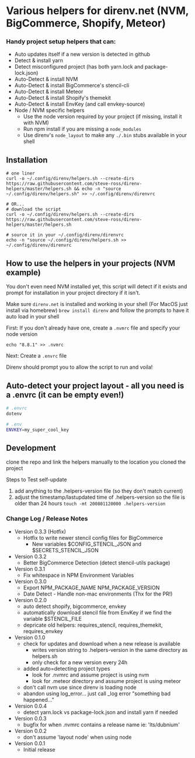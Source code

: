# Various helpers for direnv.net (NVM, BigCommerce, Shopify, Meteor)
### Handy project setup helpers that can:

- Auto updates itself if a new version is detected in github
- Detect & install yarn
- Detect misconfigured project (has both yarn.lock and package-lock.json)
- Auto-Detect & install NVM
- Auto-Detect & install BigCommerce's stencil-cli
- Auto-Detect & install Meteor
- Auto-Detect & install Shopify's themekit
- Auto-Detect & install EnvKey (and call envkey-source)
- Node / NVM specific helpers
  - Use the node version required by your project (if missing, install it with NVM)
  - Run npm install if you are missing a `node_modules`
  - Use direnv's `node_layout` to make any `./.bin` stubs available in your shell


## Installation

```
# one liner
curl -o ~/.config/direnv/helpers.sh --create-dirs https://raw.githubusercontent.com/steve-ross/direnv-helpers/master/helpers.sh && echo -n "source ~/.config/direnv/helpers.sh" >> ~/.config/direnv/direnvrc

# OR...
# download the script
curl -o ~/.config/direnv/helpers.sh --create-dirs https://raw.githubusercontent.com/steve-ross/direnv-helpers/master/helpers.sh

# source it in your ~/.config/direnv/direnvrc
echo -n "source ~/.config/direnv/helpers.sh >> ~/.config/direnv/direnvrc
```

## How to use the helpers in your projects (NVM example)

You don't even need NVM installed yet, this script will detect if it exists and prompt for installation in your project directory if it isn't.

Make sure `direnv.net` is installed and working in your shell (For MacOS just install via homebrew) `brew install direnv` and follow the prompts to have it auto load in your shell

First: If you don't already have one, create a `.nvmrc` file and specify your node version

```
echo "8.8.1" >> .nvmrc
```

Next: Create a `.envrc` file

Direnv should prompt you to allow the script to run and voila!

## Auto-detect your project layout - all you need is a .envrc (it can be empty even!)
 
```bash
# .envrc
dotenv
```

```bash
# .env
ENVKEY=my_super_cool_key
```


## Development

clone the repo and link the helpers manually to the location you cloned the project

Steps to Test self-update
1. add anything to the .helpers-version file (so they don't match current)
2. adjust the timestamp/lastupdated time of .helpers-version so the file is older than 24 hours `touch -mt 200801120000 .helpers-version`

### Change Log / Release Notes

- Version 0.3.3 (Hotfix)
  - Hotfix to write newer stencil config files for BigCommerce
    - New variables $CONFIG_STENCIL_JSON and $SECRETS_STENCIL_JSON 
- Version 0.3.2
  - Better BigCommerce Detection (detect stencil-utils package)
- Version 0.3.1
  - Fix whitespace in NPM Environment Variables
- Version 0.3.0 
  - Export NPM_PACKAGE_NAME NPM_PACKAGE_VERSION
  - Date Detect - Handle non-mac environments (Thx for the PR!) 
- Version 0.2.0 
  - auto detect shopify, bigcommerce, envkey
  - automatically download stencil file from EnvKey if we find the variable $STENCIL_FILE
  - depricate old helpers: requires_stencil, requires_themekit, requires_envkey
- Version 0.1.0
  - check for updates and download when a new release is available
    - writes version string to .helpers-version in the same directory as helpers.sh
    - only check for a new version every 24h
  - added auto=detecting project types
     - look for .nvmrc and assume project is using nvm
     - look for .meteor directory and assume project is using meteor
  - don't call nvm use since direnv is loading node
  - abandon using log_error... just call _log error "something bad happened..."
- Version 0.0.4 
  - detect yarn.lock vs package-lock.json and install yarn if needed
- Version 0.0.3 
  - bugfix for when .nvmrc contains a release name ie: 'lts/dubnium'
- Version 0.0.2 
  - don't assume 'layout node' when using node
- Version 0.0.1 
  - Initial release
